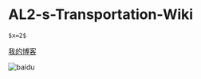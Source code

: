 # AL2-s-Transportation-Wiki

    $x=2$
    
[我的博客](http://blog.csdn.net/guodongxiaren "悬停显示")  

![baidu](??? "???")  
